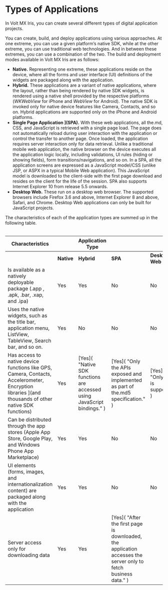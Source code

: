                           


Types of Applications
=====================

In Volt MX Iris, you can create several different types of digital application projects.

You can create, build, and deploy applications using various approaches. At one extreme, you can use a given platform’s native SDK, while at the other extreme, you can use traditional web technologies. And in between these extremes, you can use a combination of the two. The build and deployment modes available in Volt MX Iris are as follows:

*   **Native.** Representing one extreme, these applications reside on the device, where all the forms and user interface (UI) definitions of the widgets are packaged along with the application.
*   **Hybrid.** These applications are a variant of native applications, where the layout, rather than being rendered by native SDK widgets, is rendered using a native shell provided by the respective platforms (_WKWebView_ for iPhone and _WebView_ for Android). The native SDK is invoked only for native device features like Camera, Contacts, and so on. Hybrid applications are supported only on the iPhone and Android platforms.
*   **Single Page Application ](SPA).** With these web applications, all the.md, CSS, and JavaScript is retrieved with a single page load. The page does not automatically reload during user interaction with the application or control the transfer to another page. Once loaded, the application requires server interaction only for data retrieval. Unlike a traditional mobile web application, the native browser on the device executes all the application logic locally, including validations, UI rules (hiding or showing fields), form transitions/navigations, and so on. In a SPA, all the application screens are expressed as a JavaScript model/CSS (unlike JSP, or ASPX in a typical Mobile Web application). This JavaScript model is downloaded to the client-side with the first page download and resides on the client for the life of the session. SPA also supports Internet Explorer 10 from release 5.5 onwards.
*   **Desktop Web.** These run on a desktop web browser. The supported browsers include Firefox 3.6 and above, Internet Explorer 8 and above, Safari, and Chrome. Desktop Web applications can only be built for JavaScript projects.

The characteristics of each of the application types are summed up in the following table.  
 

  
|**Characteristics** ||  **Application Type** |||
| --- | --- | --- | --- | --- |
|| **Native** | **Hybrid**  | **SPA** | **Desktop Web** |
| Is available as a natively deployable package (.app , .apk, .bar, .xap, and .ipa) | Yes | Yes | No | No |   
| Uses the native widgets, such as the title bar, application menu, ListView, TableView, Search bar, and so on. | Yes | No | No | No |
| Has access to native device functions like GPS, Camera, Contacts, Accelerometer, Encryption libraries ](and thousands of other native SDK functions) | Yes | [Yes]( "Native SDK functions are accessed using JavaScript bindings." ) | [Yes]( "Only the APIs exposed and implemented as part of the.md5 specification." ) | [Yes]( "Only GPS is supported." ) |
| Can be distributed through the app stores (Apple App Store, Google Play, and Windows Phone App Marketplace) | Yes | Yes | No | No |
| UI elements (forms, images, and internationalization content) are packaged along with the application | Yes | Yes | No | No |
| Server access only for downloading data | Yes | Yes | [Yes]( "After the first page is downloaded, the application accesses the server only to fetch business data." ) |  |
